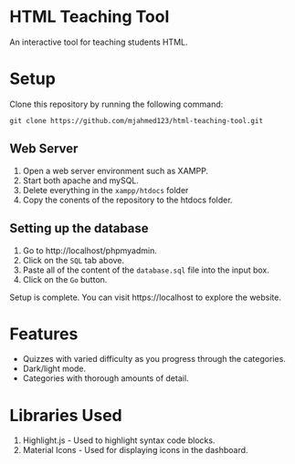 # HTML Teaching Tool
An interactive tool for teaching students HTML.

# Setup
Clone this repository by running the following command:
```
git clone https://github.com/mjahmed123/html-teaching-tool.git
```

## Web Server
1. Open a web server environment such as XAMPP.
2. Start both apache and mySQL.
3. Delete everything in the `xampp/htdocs` folder
4. Copy the conents of the repository to the htdocs folder.

## Setting up the database
1. Go to http://localhost/phpmyadmin.
2. Click on the `SQL` tab above.
3. Paste all of the content of the `database.sql` file into the input box.
4. Click on the `Go` button.

Setup is complete. You can visit https://localhost to explore the website.

# Features
- Quizzes with varied difficulty as you progress through the categories.
- Dark/light mode.
- Categories with thorough amounts of detail. 

# Libraries Used
1. Highlight.js - Used to highlight syntax code blocks.
2. Material Icons - Used for displaying icons in the dashboard.
